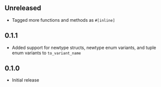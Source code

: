 Unreleased
----------
- Tagged more functions and methods as `#[inline]`


0.1.1
-----
- Added support for newtype structs, newtype enum variants, and tuple
  enum variants to `to_variant_name`


0.1.0
-----
- Initial release
